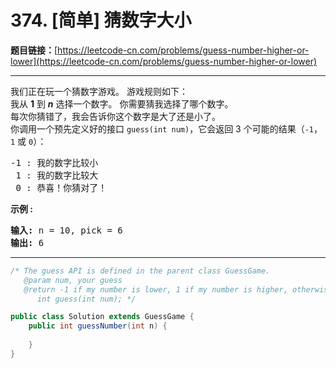 # 374. [简单] 猜数字大小

**题目链接：**[https://leetcode-cn.com/problems/guess-number-higher-or-lower](https://leetcode-cn.com/problems/guess-number-higher-or-lower)

---

<div class="content__1Y2H">
 <div class="notranslate">
  <p>我们正在玩一个猜数字游戏。 游戏规则如下：<br> 我从&nbsp;<strong>1</strong>&nbsp;到&nbsp;<em><strong>n</strong></em>&nbsp;选择一个数字。 你需要猜我选择了哪个数字。<br> 每次你猜错了，我会告诉你这个数字是大了还是小了。<br> 你调用一个预先定义好的接口&nbsp;<code>guess(int num)</code>，它会返回 3 个可能的结果（<code>-1</code>，<code>1</code>&nbsp;或 <code>0</code>）：</p> 
  <pre class="language-text">-1 : 我的数字比较小
 1 : 我的数字比较大
 0 : 恭喜！你猜对了！
</pre> 
  <p><strong>示例 :</strong></p> 
  <pre class="language-text"><strong>输入: </strong>n = 10, pick = 6
<strong>输出: </strong>6</pre> 
 </div>
</div>

---

```java
/* The guess API is defined in the parent class GuessGame.
   @param num, your guess
   @return -1 if my number is lower, 1 if my number is higher, otherwise return 0
      int guess(int num); */

public class Solution extends GuessGame {
    public int guessNumber(int n) {
        
    }
}
```